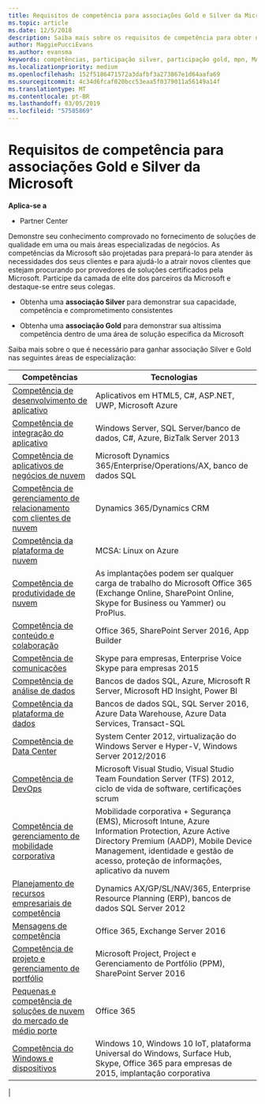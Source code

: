 ```yaml
---
title: Requisitos de competência para associações Gold e Silver da Microsoft | Partner Center
ms.topic: article
ms.date: 12/5/2018
description: Saiba mais sobre os requisitos de competência para obter níveis de associação Gold e Silver.
author: MaggiePucciEvans
ms.author: evansma
keywords: competências, participação silver, participação gold, mpn, MAPS, habilidades, Microsoft Partner Network, associação de rede
ms.localizationpriority: medium
ms.openlocfilehash: 152f5186471572a3dafbf3a273867e1d64aafa69
ms.sourcegitcommit: 4c34d6fcaf020bcc53eaa5f0379011a56149a14f
ms.translationtype: MT
ms.contentlocale: pt-BR
ms.lasthandoff: 03/05/2019
ms.locfileid: "57585869"
---
```

# <a name="microsoft-competency-requirements-for-gold-and-silver-membership"></a>Requisitos de competência para associações Gold e Silver da Microsoft

**Aplica-se a**

- Partner Center

Demonstre seu conhecimento comprovado no fornecimento de soluções de qualidade em uma ou mais áreas especializadas de negócios. As competências da Microsoft são projetadas para prepará-lo para atender às necessidades dos seus clientes e para ajudá-lo a atrair novos clientes que estejam procurando por provedores de soluções certificados pela Microsoft. Participe da camada de elite dos parceiros da Microsoft e destaque-se entre seus colegas.

- Obtenha uma **associação Silver** para demonstrar sua capacidade, competência e comprometimento consistentes

- Obtenha uma **associação Gold** para demonstrar sua altíssima competência dentro de uma área de solução específica da Microsoft

Saiba mais sobre o que é necessário para ganhar associação Silver e Gold nas seguintes áreas de especialização:

<!-- Removed the ISV competency row as per Sarah Hodge on 12/5/18 

[ISV competency](https://partner.microsoft.com/en-us/membership/isv-competency)| Azure, SQL Server 2016,  Dynamics 365, Office 365, Windows Server 2019, System Center 2016|

-->

| Competências  | Tecnologias |
|   ------------------   |   -------   |
| [Competência de desenvolvimento de aplicativo](https://partner.microsoft.com/membership/application-development-competency) | Aplicativos em HTML5, C#, ASP.NET, UWP, Microsoft Azure |
| [Competência de integração do aplicativo](https://partner.microsoft.com/membership/application-integration-competency) | Windows Server, SQL Server/banco de dados, C#, Azure, BizTalk Server 2013|
| [Competência de aplicativos de negócios de nuvem](https://partner.microsoft.com/membership/cloud-business-applications-competency)| Microsoft Dynamics 365/Enterprise/Operations/AX, banco de dados SQL |
| [Competência de gerenciamento de relacionamento com clientes de nuvem](https://partner.microsoft.com/membership/cloud-customer-relationship-management-competency)| Dynamics 365/Dynamics CRM |
| [Competência da plataforma de nuvem](https://partner.microsoft.com/membership/cloud-platform-competency)| MCSA: Linux on Azure |
| [Competência de produtividade de nuvem](https://partner.microsoft.com/membership/cloud-productivity-competency)| As implantações podem ser qualquer carga de trabalho do Microsoft Office 365 (Exchange Online, SharePoint Online, Skype for Business ou Yammer) ou ProPlus.|
| [Competência de conteúdo e colaboração](https://partner.microsoft.com/membership/collaboration-and-content-competency)| Office 365, SharePoint Server 2016, App Builder |
| [Competência de comunicações](https://partner.microsoft.com/membership/communications-competency)| Skype para empresas, Enterprise Voice Skype para empresas 2015 |
| [Competência de análise de dados](https://partner.microsoft.com/membership/data-analytics-competency)| Bancos de dados SQL, Azure, Microsoft R Server, Microsoft HD Insight, Power BI |
| [Competência da plataforma de dados](https://partner.microsoft.com/membership/data-platform-competency)| Bancos de dados SQL, SQL Server 2016, Azure Data Warehouse, Azure Data Services, Transact-SQL |
| [Competência de Data Center](https://partner.microsoft.com/membership/datacenter-competency)| System Center 2012, virtualização do Windows Server e Hyper-V, Windows Server 2012/2016 |
| [Competência de DevOps](https://partner.microsoft.com/membership/devops-competency)| Microsoft Visual Studio, Visual Studio Team Foundation Server (TFS) 2012, ciclo de vida de software, certificações scrum |
| [Competência de gerenciamento de mobilidade corporativa](https://partner.microsoft.com/membership/enterprise-mobility-management-competency)| Mobilidade corporativa + Segurança (EMS), Microsoft Intune, Azure Information Protection, Azure Active Directory Premium (AADP), Mobile Device Management, identidade e gestão de acesso, proteção de informações, aplicativo da nuvem |
| [Planejamento de recursos empresariais de competência](https://partner.microsoft.com/membership/enterprise-resource-planning-competency)| Dynamics AX/GP/SL/NAV/365, Enterprise Resource Planning (ERP), bancos de dados SQL Server 2012  |
| [Mensagens de competência](https://partner.microsoft.com/membership/messaging-competency)| Office 365, Exchange Server 2016 |
| [Competência de projeto e gerenciamento de portfólio](https://partner.microsoft.com/membership/project-portfolio-management-competency)| Microsoft Project, Project e Gerenciamento de Portfólio (PPM), SharePoint Server 2016|
| [Pequenas e competência de soluções de nuvem do mercado de médio porte](https://partner.microsoft.com/membership/small-midmarket-cloud-solutions-competency)| Office 365 |
| [Competência do Windows e dispositivos](https://partner.microsoft.com/membership/windows-and-devices-competency)| Windows 10, Windows 10 IoT, plataforma Universal do Windows, Surface Hub, Skype, Office 365 para empresas de 2015, implantação corporativa |
|